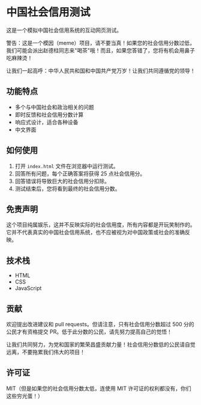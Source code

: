 # 中国社会信用测试

这是一个模拟中国社会信用系统的互动网页测试。

警告：这是一个模因（meme）项目，请不要当真！如果您的社会信用分数过低，我们可能会派出赵德柱同志来"喝茶"哦！而且，如果您答错了，您将有机会用鼻子吃麻辣烫！

让我们一起高呼：中华人民共和国和中国共产党万岁！让我们共同遵循党的领导！

## 功能特点

- 多个与中国社会和政治相关的问题
- 即时反馈和社会信用分数计算
- 响应式设计，适合各种设备
- 中文界面

## 如何使用

1. 打开 `index.html` 文件在浏览器中运行测试。
2. 回答所有问题，每个正确答案将获得 25 点社会信用分。
3. 回答错误将导致巨大的社会信用分扣除。
4. 测试结束后，您将看到最终的社会信用分数。

## 免责声明

这个项目纯属娱乐，这并不反映实际的社会信用度，所有内容都是开玩笑制作的。它并不代表真实的中国社会信用系统，也不应被视为对中国政策或社会的准确反映。

## 技术栈

- HTML
- CSS
- JavaScript

## 贡献

欢迎提出改进建议和 pull requests。但请注意，只有社会信用分数超过 500 分的公民才有资格提交 PR。低于此分数的公民，请先努力提高自己的觉悟！

让我们共同努力，为党和国家的繁荣昌盛贡献力量！社会信用分数低的公民请自觉远离，不要拖累我们伟大的项目！

## 许可证

MIT（但是如果您的社会信用分数太低，连使用 MIT 许可证的权利都没有，你们这些穷光蛋！）
